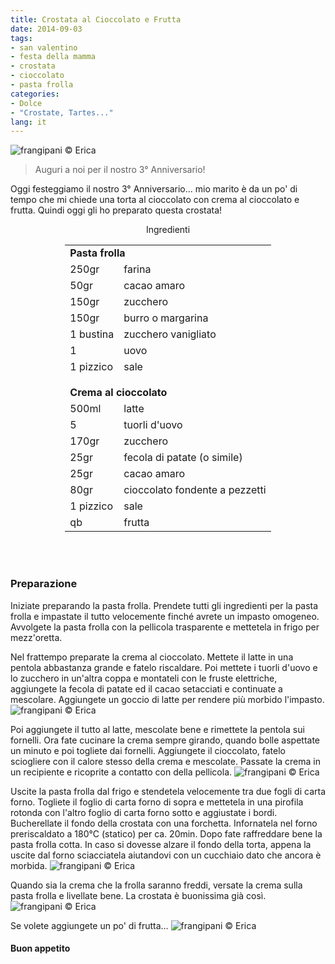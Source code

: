 ```yaml
---
title: Crostata al Cioccolato e Frutta
date: 2014-09-03
tags:
- san valentino
- festa della mamma
- crostata
- cioccolato
- pasta frolla
categories:
- Dolce
- "Crostate, Tartes..."
lang: it
---
```

![](../2014-09-03-crostata-al-cioccolato-e-frutta/header.jpg "frangipani © Erica")

> Auguri a noi per il nostro 3° Anniversario!

Oggi festeggiamo il nostro 3° Anniversario... mio marito è da un po' di tempo che mi chiede una torta al cioccolato con crema al cioccolato e frutta. Quindi oggi gli ho preparato questa crostata!

<div id="wrapper" style="text-align: center">
  <div id="yourdiv" style="display: inline-block;">
    <div class="ingredients">
      <div class="ingredients-title">Ingredienti</div>
      <table>
        <tbody>
          <tr>
            <td colspan="2"><b>Pasta frolla</b></td>
          </tr>
          <tr>
            <td>250gr</td>
            <td>farina</td>
          </tr>
          <tr>
            <td>50gr</td>
            <td>cacao amaro</td>
          </tr>
          <tr>
            <td>150gr</td>
            <td>zucchero</td>
          </tr>
          <tr>
            <td>150gr</td>
            <td>burro o margarina</td>
          </tr>
          <tr>
            <td>1 bustina</td>
            <td>zucchero vanigliato</td>
          </tr>
          <tr>
            <td>1</td>
            <td>uovo</td>
          </tr>
          <tr>
            <td>1 pizzico</td>
            <td>sale</td>
          </tr>
          <tr style="height: 15px;"></tr>
          <tr>          
            <td colspan="2"><b>Crema al cioccolato</b></td>
          </tr>
          <tr>
            <td>500ml</td>
            <td>latte</td>
          </tr>
          <tr>      
            <td>5</td>
            <td>tuorli d'uovo</td>
          </tr>
          <tr>
            <td>170gr</td>
            <td>zucchero</td>
          </tr>
          <tr>
            <td>25gr</td>
            <td>fecola di patate (o simile)</td>
          </tr>
          <tr>
            <td>25gr</td>
            <td>cacao amaro</td>
          </tr>
          <tr>
            <td>80gr</td>
            <td>cioccolato fondente a pezzetti</td>
          </tr>
          <tr>
            <td>1 pizzico</td>
            <td>sale</td>
          </tr>
          <tr>
            <td>qb</td>
            <td>frutta</td>        
          </tr>
        </tbody>
      </table>
      <br></br>
    </div>
  </div>
</div>


<h3>
  <font color="grey">
    <i class="fa-solid fa-gears"></i>
  </font> Preparazione
</h3>

Iniziate preparando la pasta frolla. Prendete tutti gli ingredienti per la pasta frolla e impastate il tutto velocemente finché avrete un impasto omogeneo. Avvolgete la pasta frolla con la pellicola trasparente e mettetela in frigo per mezz'oretta.

Nel frattempo preparate la crema al cioccolato. Mettete il latte in una pentola abbastanza grande e fatelo riscaldare. Poi mettete i tuorli d'uovo e lo zucchero in un'altra coppa e montateli con le fruste elettriche, aggiungete la fecola di patate ed il cacao setacciati e continuate a mescolare. Aggiungete un goccio di latte per rendere più morbido l'impasto.
![](../2014-09-03-crostata-al-cioccolato-e-frutta/cremacruda.jpg "frangipani © Erica")

Poi aggiungete il tutto al latte, mescolate bene e rimettete la pentola sui fornelli. Ora fate cucinare la crema sempre girando, quando bolle aspettate un minuto e poi togliete dai fornelli. Aggiungete il cioccolato, fatelo sciogliere con il calore stesso della crema e mescolate. Passate la crema in un recipiente e ricoprite a contatto con della pellicola.
![](../2014-09-03-crostata-al-cioccolato-e-frutta/crema.jpg "frangipani © Erica")

Uscite la pasta frolla dal frigo e stendetela velocemente tra due fogli di carta forno. Togliete il foglio di carta forno di sopra e mettetela in una pirofila rotonda con l'altro foglio di carta forno sotto e aggiustate i bordi. Bucherellate il fondo della crostata con una forchetta. Infornatela nel forno preriscaldato a 180°C (statico) per ca. 20min. Dopo fate raffreddare bene la pasta frolla cotta. In caso si dovesse alzare il fondo della torta, appena la uscite dal forno sciacciatela aiutandovi con un cucchiaio dato che ancora è morbida.
![](../2014-09-03-crostata-al-cioccolato-e-frutta/frolla.jpg "frangipani © Erica")

Quando sia la crema che la frolla saranno freddi, versate la crema sulla pasta frolla e livellate bene. La crostata è buonissima già così.
![](../2014-09-03-crostata-al-cioccolato-e-frutta/crostata.jpg "frangipani © Erica")

Se volete aggiungete un po' di frutta...
![](../2014-09-03-crostata-al-cioccolato-e-frutta/risultato.jpg "frangipani © Erica")


<h4>Buon appetito
  <font color="red">
    <i class="fa-regular fa-face-smile"></i>
  </font>
</h4>